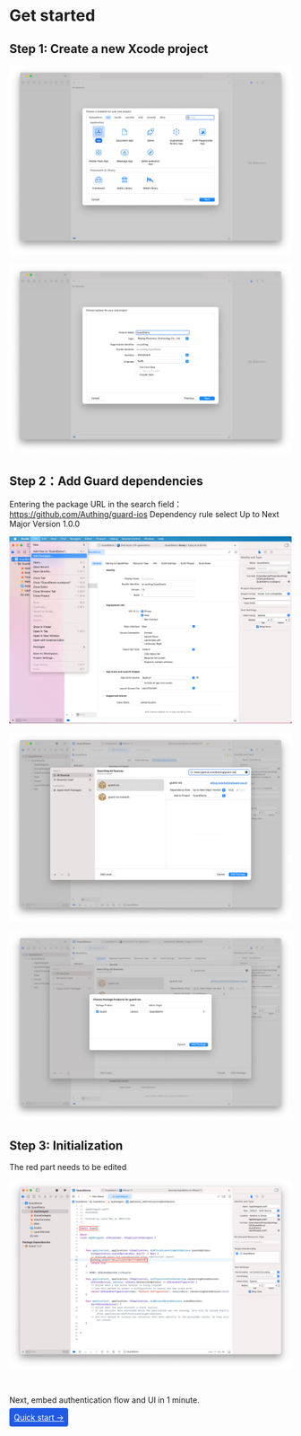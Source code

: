 # Get started

<LastUpdated/>

## Step 1: Create a new Xcode project

![](./images/create_project1.png)

![](./images/create_project2.png)

## Step 2：Add Guard dependencies

Entering the package URL in the search field：https://github.com/Authing/guard-ios
Dependency rule select Up to Next Major Version 1.0.0

![](./images/create_project3.png)

![](./images/create_project4.png)

![](./images/create_project5.png)

## Step 3: Initialization

The red part needs to be edited

![](./images/start.png)

<br>

Next, embed authentication flow and UI in 1 minute.

<span style="background-color: #215ae5;a:link:color:#FFF;padding:8px;border-radius: 4px;"><a href="./quick.html" style="color:#FFF;">Quick start →</a>
</span>

<br>
